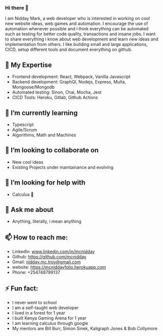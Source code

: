### Hi there 👋

I am Nidday Mark, a web developer who is interested in working on cool new website ideas, web games and automation. I encourage the use of automation whenever possible and i think everything can be automated such as testing for better code quality, transactions and insane jobs. I want to share everything i know about web development and learn new ideas and implementation from others. I like building small and large applications, CICD, setup different tools and document everything on github.

## 🔭 My Expertise
- Frontend development: React, Webpack, Vanilla Javascript
- Backend development: GraphQl, Nodejs, Express, Multa, Mongoose/Mongodb
- Automated testing: Sinon, Chai, Mocha, Jest
- CICD Tools: Heroku, Gitlab, Github Actions
## 🌱 I’m currently learning
- Typescript
- Agile/Scrum
- Algorithms, Math and Machines
## 👯 I’m looking to collaborate on
- New cool ideas
- Existing Projects under maintainance and evolving
## 🤔 I’m looking for help with
- Calculus 🤣
## 💬 Ask me about
- Anything, literally, i mean anything
## 📫 How to reach me:
- LinkedIn: www.linkedin.com/in/mcnidday
- Github: https://github.com/mcnidday
- Gmail: nidday.mc.troy@gmail.com
- website: https://mcniddayfolio.herokuapp.com
- Phone: +254748799137 
## ⚡ Fun fact:
- I never went to school
- I am a self-taught web developer
- I lived in a forest for 1 year
- I built Kenya Gaming Arena for 1 year
- I am learning calculus through google
- My mentors are Bill Burr, Simon Sinek, Kaligraph Jones & Bob Collymore
